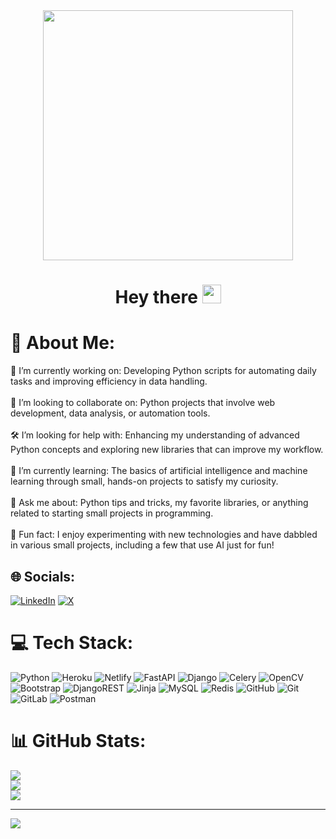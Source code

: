 <div id="header" align="center">
    <img src="https://i.giphy.com/media/v1.Y2lkPTc5MGI3NjExN201aWxzdXhkZDlsOWZkcmw2bW15ZmNqZWhtYjIzenVkNTNsZjJmNyZlcD12MV9pbnRlcm5hbF9naWZfYnlfaWQmY3Q9Zw/13HgwGsXF0aiGY/giphy.gif" width="400">
    <h1>
        Hey there
        <img src="https://media.giphy.com/media/hvRJCLFzcasrR4ia7z/giphy.gif" width="30px"/>
    </h1>
</div>

# 💫 About Me:
🐍 I’m currently working on: Developing Python scripts for automating daily tasks and improving efficiency in data handling.<br><br>🤝 I’m looking to collaborate on: Python projects that involve web development, data analysis, or automation tools.<br><br>🛠 I’m looking for help with: Enhancing my understanding of advanced Python concepts and exploring new libraries that can improve my workflow.<br><br>🌱 I’m currently learning: The basics of artificial intelligence and machine learning through small, hands-on projects to satisfy my curiosity.<br><br>💬 Ask me about: Python tips and tricks, my favorite libraries, or anything related to starting small projects in programming.<br><br>🎯 Fun fact: I enjoy experimenting with new technologies and have dabbled in various small projects, including a few that use AI just for fun!

## 🌐 Socials:
[![LinkedIn](https://img.shields.io/badge/LinkedIn-%230077B5.svg?logo=linkedin&logoColor=white)](https://www.linkedin.com/in/abduvali-murodullayev) [![X](https://img.shields.io/badge/X-black.svg?logo=X&logoColor=white)](https://x.com/abduvali_1) 

# 💻 Tech Stack:
![Python](https://img.shields.io/badge/python-3670A0?style=for-the-badge&logo=python&logoColor=ffdd54) 
![Heroku](https://img.shields.io/badge/heroku-%23430098.svg?style=for-the-badge&logo=heroku&logoColor=white) 
![Netlify](https://img.shields.io/badge/netlify-%23000000.svg?style=for-the-badge&logo=netlify&logoColor=#00C7B7) 
![FastAPI](https://img.shields.io/badge/FastAPI-005571?style=for-the-badge&logo=fastapi) 
![Django](https://img.shields.io/badge/django-%23092E20.svg?style=for-the-badge&logo=django&logoColor=white) 
![Celery](https://img.shields.io/badge/celery-%23a9cc54.svg?style=for-the-badge&logo=celery&logoColor=ddf4a4) 
![OpenCV](https://img.shields.io/badge/opencv-%23white.svg?style=for-the-badge&logo=opencv&logoColor=white) 
![Bootstrap](https://img.shields.io/badge/bootstrap-%238511FA.svg?style=for-the-badge&logo=bootstrap&logoColor=white) 
![DjangoREST](https://img.shields.io/badge/DJANGO-REST-ff1709?style=for-the-badge&logo=django&logoColor=white&color=ff1709&labelColor=gray) 
![Jinja](https://img.shields.io/badge/jinja-white.svg?style=for-the-badge&logo=jinja&logoColor=black) 
![MySQL](https://img.shields.io/badge/mysql-4479A1.svg?style=for-the-badge&logo=mysql&logoColor=white) 
![Redis](https://img.shields.io/badge/redis-%23DD0031.svg?style=for-the-badge&logo=redis&logoColor=white) 
![GitHub](https://img.shields.io/badge/github-%23121011.svg?style=for-the-badge&logo=github&logoColor=white) 
![Git](https://img.shields.io/badge/git-%23F05033.svg?style=for-the-badge&logo=git&logoColor=white) 
![GitLab](https://img.shields.io/badge/gitlab-%23181717.svg?style=for-the-badge&logo=gitlab&logoColor=white) 
![Postman](https://img.shields.io/badge/Postman-FF6C37?style=for-the-badge&logo=postman&logoColor=white)

# 📊 GitHub Stats:
![](https://github-readme-stats.vercel.app/api?username=abduvalimurodullayev1&theme=dark&hide_border=false&include_all_commits=false&count_private=false)<br/>
![](https://github-readme-streak-stats.herokuapp.com/?user=abduvalimurodullayev1&theme=dark&hide_border=false)<br/>
![](https://github-readme-stats.vercel.app/api/top-langs/?username=abduvalimurodullayev1&theme=dark&hide_border=false&include_all_commits=false&count_private=false&layout=compact)

---
[![](https://visitcount.itsvg.in/api?id=abduvalimurodullayev1&icon=0&color=0)](https://visitcount.itsvg.in)

<!-- Proudly created with GPRM ( https://gprm.itsvg.in ) -->
